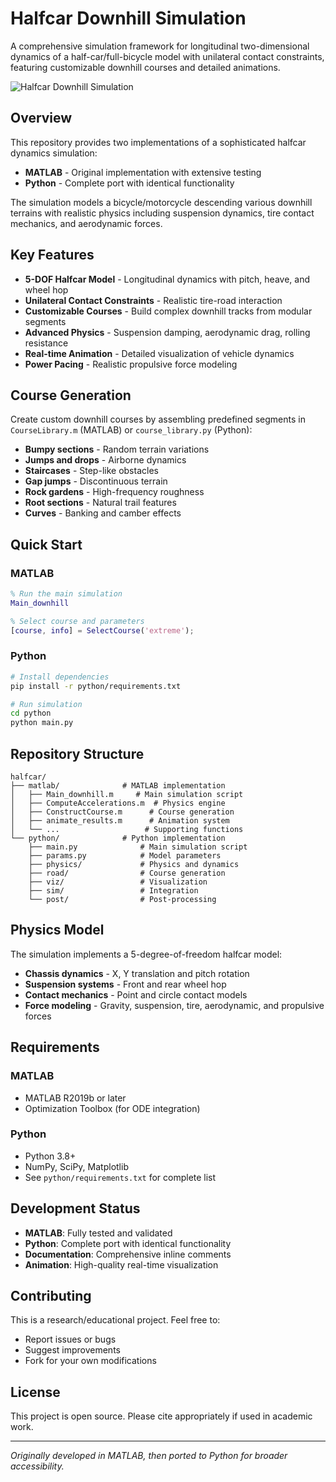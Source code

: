 # Halfcar Downhill Simulation

A comprehensive simulation framework for longitudinal two-dimensional dynamics of a half-car/full-bicycle model with unilateral contact constraints, featuring customizable downhill courses and detailed animations.

![Halfcar Downhill Simulation](matlab/downhill_mtb.gif)

## Overview

This repository provides two implementations of a sophisticated halfcar dynamics simulation:

- **MATLAB** - Original implementation with extensive testing
- **Python** - Complete port with identical functionality

The simulation models a bicycle/motorcycle descending various downhill terrains with realistic physics including suspension dynamics, tire contact mechanics, and aerodynamic forces.

## Key Features

- **5-DOF Halfcar Model** - Longitudinal dynamics with pitch, heave, and wheel hop
- **Unilateral Contact Constraints** - Realistic tire-road interaction
- **Customizable Courses** - Build complex downhill tracks from modular segments
- **Advanced Physics** - Suspension damping, aerodynamic drag, rolling resistance
- **Real-time Animation** - Detailed visualization of vehicle dynamics
- **Power Pacing** - Realistic propulsive force modeling

## Course Generation

Create custom downhill courses by assembling predefined segments in `CourseLibrary.m` (MATLAB) or `course_library.py` (Python):

- **Bumpy sections** - Random terrain variations
- **Jumps and drops** - Airborne dynamics
- **Staircases** - Step-like obstacles  
- **Gap jumps** - Discontinuous terrain
- **Rock gardens** - High-frequency roughness
- **Root sections** - Natural trail features
- **Curves** - Banking and camber effects

## Quick Start

### MATLAB
```matlab
% Run the main simulation
Main_downhill

% Select course and parameters
[course, info] = SelectCourse('extreme');
```

### Python
```bash
# Install dependencies
pip install -r python/requirements.txt

# Run simulation
cd python
python main.py
```

## Repository Structure

```
halfcar/
├── matlab/              # MATLAB implementation
│   ├── Main_downhill.m     # Main simulation script
│   ├── ComputeAccelerations.m  # Physics engine
│   ├── ConstructCourse.m      # Course generation
│   ├── animate_results.m      # Animation system
│   └── ...                   # Supporting functions
└── python/              # Python implementation
    ├── main.py              # Main simulation script
    ├── params.py            # Model parameters
    ├── physics/             # Physics and dynamics
    ├── road/                # Course generation
    ├── viz/                 # Visualization
    ├── sim/                 # Integration
    └── post/                # Post-processing
```

## Physics Model

The simulation implements a 5-degree-of-freedom halfcar model:

- **Chassis dynamics** - X, Y translation and pitch rotation
- **Suspension systems** - Front and rear wheel hop
- **Contact mechanics** - Point and circle contact models
- **Force modeling** - Gravity, suspension, tire, aerodynamic, and propulsive forces

## Requirements

### MATLAB
- MATLAB R2019b or later
- Optimization Toolbox (for ODE integration)

### Python
- Python 3.8+
- NumPy, SciPy, Matplotlib
- See `python/requirements.txt` for complete list

## Development Status

- **MATLAB**: Fully tested and validated
- **Python**: Complete port with identical functionality
- **Documentation**: Comprehensive inline comments
- **Animation**: High-quality real-time visualization

## Contributing

This is a research/educational project. Feel free to:
- Report issues or bugs
- Suggest improvements
- Fork for your own modifications

## License

This project is open source. Please cite appropriately if used in academic work.

---

*Originally developed in MATLAB, then ported to Python for broader accessibility.*